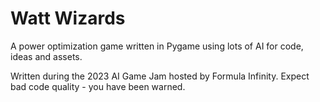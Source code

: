 # Watt Wizards

A power optimization game written in Pygame using lots of AI for code, ideas and assets.

Written during the 2023 AI Game Jam hosted by Formula Infinity.
Expect bad code quality - you have been warned.
